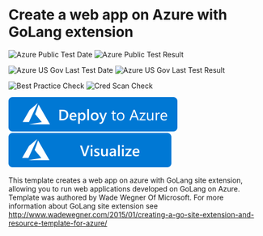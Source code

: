 # Create a web app on Azure with GoLang extension

![Azure Public Test Date](https://azurequickstartsservice.blob.core.windows.net/badges/quickstarts/microsoft.web/webapp-with-golang/PublicLastTestDate.svg)
![Azure Public Test Result](https://azurequickstartsservice.blob.core.windows.net/badges/quickstarts/microsoft.web/webapp-with-golang/PublicDeployment.svg)

![Azure US Gov Last Test Date](https://azurequickstartsservice.blob.core.windows.net/badges/quickstarts/microsoft.web/webapp-with-golang/FairfaxLastTestDate.svg)
![Azure US Gov Last Test Result](https://azurequickstartsservice.blob.core.windows.net/badges/quickstarts/microsoft.web/webapp-with-golang/FairfaxDeployment.svg)

![Best Practice Check](https://azurequickstartsservice.blob.core.windows.net/badges/quickstarts/microsoft.web/webapp-with-golang/BestPracticeResult.svg)
![Cred Scan Check](https://azurequickstartsservice.blob.core.windows.net/badges/quickstarts/microsoft.web/webapp-with-golang/CredScanResult.svg)

[![Deploy To Azure](https://raw.githubusercontent.com/Azure/azure-quickstart-templates/master/1-CONTRIBUTION-GUIDE/images/deploytoazure.svg?sanitize=true)](https://portal.azure.com/#create/Microsoft.Template/uri/https%3A%2F%2Fraw.githubusercontent.com%2FAzure%2Fazure-quickstart-templates%2Fmaster%2Fquickstarts%2Fmicrosoft.web%2Fwebapp-with-golang%2Fazuredeploy.json)  [![Visualize](https://raw.githubusercontent.com/Azure/azure-quickstart-templates/master/1-CONTRIBUTION-GUIDE/images/visualizebutton.svg?sanitize=true)](http://armviz.io/#/?load=https%3A%2F%2Fraw.githubusercontent.com%2FAzure%2Fazure-quickstart-templates%2Fmaster%2Fquickstarts%2Fmicrosoft.web%2Fwebapp-with-golang%2Fazuredeploy.json)

This template creates a web app on azure with GoLang site extension, allowing you to run web applications developed on GoLang on Azure. Template was authored by Wade Wegner Of Microsoft. For more information about GoLang site extension see http://www.wadewegner.com/2015/01/creating-a-go-site-extension-and-resource-template-for-azure/


